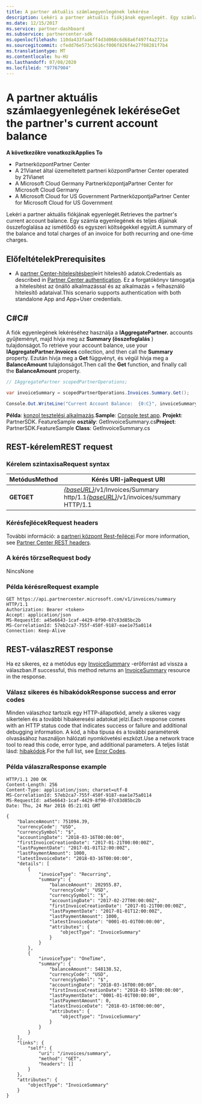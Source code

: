 ```yaml
---
title: A partner aktuális számlaegyenlegének lekérése
description: Lekéri a partner aktuális fiókjának egyenlegét. Egy számla egyenlegének és teljes díjainak összefoglalása az ismétlődő és egyszeri költségekkel együtt.
ms.date: 12/15/2017
ms.service: partner-dashboard
ms.subservice: partnercenter-sdk
ms.openlocfilehash: 110da433faa6ff4d3d068c6d68a6f497f4a2721a
ms.sourcegitcommit: cfedd76e573c5616cf006f826f4e27f08281f7b4
ms.translationtype: MT
ms.contentlocale: hu-HU
ms.lasthandoff: 07/08/2020
ms.locfileid: "97767904"
---
```

# <a name="get-the-partners-current-account-balance"></a><span data-ttu-id="4258c-104">A partner aktuális számlaegyenlegének lekérése</span><span class="sxs-lookup"><span data-stu-id="4258c-104">Get the partner's current account balance</span></span>

<span data-ttu-id="4258c-105">**A következőkre vonatkozik**</span><span class="sxs-lookup"><span data-stu-id="4258c-105">**Applies To**</span></span>

- <span data-ttu-id="4258c-106">Partnerközpont</span><span class="sxs-lookup"><span data-stu-id="4258c-106">Partner Center</span></span>
- <span data-ttu-id="4258c-107">A 21Vianet által üzemeltetett partneri központ</span><span class="sxs-lookup"><span data-stu-id="4258c-107">Partner Center operated by 21Vianet</span></span>
- <span data-ttu-id="4258c-108">A Microsoft Cloud Germany Partnerközpontja</span><span class="sxs-lookup"><span data-stu-id="4258c-108">Partner Center for Microsoft Cloud Germany</span></span>
- <span data-ttu-id="4258c-109">A Microsoft Cloud for US Government Partnerközpontja</span><span class="sxs-lookup"><span data-stu-id="4258c-109">Partner Center for Microsoft Cloud for US Government</span></span>

<span data-ttu-id="4258c-110">Lekéri a partner aktuális fiókjának egyenlegét.</span><span class="sxs-lookup"><span data-stu-id="4258c-110">Retrieves the partner's current account balance.</span></span> <span data-ttu-id="4258c-111">Egy számla egyenlegének és teljes díjainak összefoglalása az ismétlődő és egyszeri költségekkel együtt.</span><span class="sxs-lookup"><span data-stu-id="4258c-111">A summary of the balance and total charges of an invoice for both recurring and one-time charges.</span></span>

## <a name="prerequisites"></a><span data-ttu-id="4258c-112">Előfeltételek</span><span class="sxs-lookup"><span data-stu-id="4258c-112">Prerequisites</span></span>

- <span data-ttu-id="4258c-113">A [partner Center-hitelesítésben](partner-center-authentication.md)leírt hitelesítő adatok.</span><span class="sxs-lookup"><span data-stu-id="4258c-113">Credentials as described in [Partner Center authentication](partner-center-authentication.md).</span></span> <span data-ttu-id="4258c-114">Ez a forgatókönyv támogatja a hitelesítést az önálló alkalmazással és az alkalmazás + felhasználó hitelesítő adataival.</span><span class="sxs-lookup"><span data-stu-id="4258c-114">This scenario supports authentication with both standalone App and App+User credentials.</span></span>

## <a name="c"></a><span data-ttu-id="4258c-115">C\#</span><span class="sxs-lookup"><span data-stu-id="4258c-115">C\#</span></span>

<span data-ttu-id="4258c-116">A fiók egyenlegének lekéréséhez használja a **IAggregatePartner.** accounts gyűjteményt, majd hívja meg az **Summary (összefoglalás** ) tulajdonságot.</span><span class="sxs-lookup"><span data-stu-id="4258c-116">To retrieve your account balance, use your **IAggregatePartner.Invoices** collection, and then call the **Summary** property.</span></span> <span data-ttu-id="4258c-117">Ezután hívja meg a **Get** függvényt, és végül hívja meg a **BalanceAmount** tulajdonságot.</span><span class="sxs-lookup"><span data-stu-id="4258c-117">Then call the **Get** function, and finally call the **BalanceAmount** property.</span></span>

``` csharp
// IAggregatePartner scopedPartnerOperations;

var invoiceSummary = scopedPartnerOperations.Invoices.Summary.Get();

Console.Out.WriteLine("Current Account Balance:  {0:C}", invoiceSummary.BalanceAmount);
```

<span data-ttu-id="4258c-118">**Példa**: [konzol tesztelési alkalmazás](console-test-app.md).</span><span class="sxs-lookup"><span data-stu-id="4258c-118">**Sample**: [Console test app](console-test-app.md).</span></span> <span data-ttu-id="4258c-119">**Projekt**: PartnerSDK. FeatureSample **osztály**: GetInvoiceSummary.cs</span><span class="sxs-lookup"><span data-stu-id="4258c-119">**Project**: PartnerSDK.FeatureSample **Class**: GetInvoiceSummary.cs</span></span>

## <a name="rest-request"></a><span data-ttu-id="4258c-120">REST-kérelem</span><span class="sxs-lookup"><span data-stu-id="4258c-120">REST request</span></span>

### <a name="request-syntax"></a><span data-ttu-id="4258c-121">Kérelem szintaxisa</span><span class="sxs-lookup"><span data-stu-id="4258c-121">Request syntax</span></span>

| <span data-ttu-id="4258c-122">Metódus</span><span class="sxs-lookup"><span data-stu-id="4258c-122">Method</span></span>  | <span data-ttu-id="4258c-123">Kérés URI-ja</span><span class="sxs-lookup"><span data-stu-id="4258c-123">Request URI</span></span>                                                              |
|---------|--------------------------------------------------------------------------|
| <span data-ttu-id="4258c-124">**GET**</span><span class="sxs-lookup"><span data-stu-id="4258c-124">**GET**</span></span> | <span data-ttu-id="4258c-125">[*{baseURL}*](partner-center-rest-urls.md)/v1/Invoices/Summary http/1.1</span><span class="sxs-lookup"><span data-stu-id="4258c-125">[*{baseURL}*](partner-center-rest-urls.md)/v1/invoices/summary HTTP/1.1</span></span>  |

### <a name="request-headers"></a><span data-ttu-id="4258c-126">Kérésfejlécek</span><span class="sxs-lookup"><span data-stu-id="4258c-126">Request headers</span></span>

<span data-ttu-id="4258c-127">További információ: a [partneri központ Rest-fejlécei](headers.md).</span><span class="sxs-lookup"><span data-stu-id="4258c-127">For more information, see [Partner Center REST headers](headers.md).</span></span>

### <a name="request-body"></a><span data-ttu-id="4258c-128">A kérés törzse</span><span class="sxs-lookup"><span data-stu-id="4258c-128">Request body</span></span>

<span data-ttu-id="4258c-129">Nincs</span><span class="sxs-lookup"><span data-stu-id="4258c-129">None</span></span>

### <a name="request-example"></a><span data-ttu-id="4258c-130">Példa kérésre</span><span class="sxs-lookup"><span data-stu-id="4258c-130">Request example</span></span>

```http
GET https://api.partnercenter.microsoft.com/v1/invoices/summary HTTP/1.1
Authorization: Bearer <token>
Accept: application/json
MS-RequestId: a45e6643-1caf-4429-8f90-07c03d85bc2b
MS-CorrelationId: 57eb2ca7-755f-450f-9187-eae1e75a0114
Connection: Keep-Alive
```

## <a name="rest-response"></a><span data-ttu-id="4258c-131">REST-válasz</span><span class="sxs-lookup"><span data-stu-id="4258c-131">REST response</span></span>

<span data-ttu-id="4258c-132">Ha ez sikeres, ez a metódus egy [InvoiceSummary](invoice-resources.md#invoicesummary) -erőforrást ad vissza a válaszban.</span><span class="sxs-lookup"><span data-stu-id="4258c-132">If successful, this method returns an [InvoiceSummary](invoice-resources.md#invoicesummary) resource in the response.</span></span>

### <a name="response-success-and-error-codes"></a><span data-ttu-id="4258c-133">Válasz sikeres és hibakódok</span><span class="sxs-lookup"><span data-stu-id="4258c-133">Response success and error codes</span></span>

<span data-ttu-id="4258c-134">Minden válaszhoz tartozik egy HTTP-állapotkód, amely a sikeres vagy sikertelen és a további hibakeresési adatokat jelzi.</span><span class="sxs-lookup"><span data-stu-id="4258c-134">Each response comes with an HTTP status code that indicates success or failure and additional debugging information.</span></span> <span data-ttu-id="4258c-135">A kód, a hiba típusa és a további paraméterek olvasásához használjon hálózati nyomkövetési eszközt.</span><span class="sxs-lookup"><span data-stu-id="4258c-135">Use a network trace tool to read this code, error type, and additional parameters.</span></span> <span data-ttu-id="4258c-136">A teljes listát lásd: [hibakódok](error-codes.md).</span><span class="sxs-lookup"><span data-stu-id="4258c-136">For the full list, see [Error Codes](error-codes.md).</span></span>

### <a name="response-example"></a><span data-ttu-id="4258c-137">Példa válaszra</span><span class="sxs-lookup"><span data-stu-id="4258c-137">Response example</span></span>

```http
HTTP/1.1 200 OK
Content-Length: 256
Content-Type: application/json; charset=utf-8
MS-CorrelationId: 57eb2ca7-755f-450f-9187-eae1e75a0114
MS-RequestId: a45e6643-1caf-4429-8f90-07c03d85bc2b
Date: Thu, 24 Mar 2016 05:21:01 GMT

{
    "balanceAmount": 751094.39,
    "currencyCode": "USD",
    "currencySymbol": "$",
    "accountingDate": "2018-03-16T00:00:00",
    "firstInvoiceCreationDate": "2017-01-21T00:00:00Z",
    "lastPaymentDate": "2017-01-01T12:00:00Z",
    "lastPaymentAmount": 1000,
    "latestInvoiceDate": "2018-03-16T00:00:00",
    "details": [
        {
            "invoiceType": "Recurring",
            "summary": {
                "balanceAmount": 202955.87,
                "currencyCode": "USD",
                "currencySymbol": "$",
                "accountingDate": "2017-02-27T00:00:00Z",
                "firstInvoiceCreationDate": "2017-01-21T00:00:00Z",
                "lastPaymentDate": "2017-01-01T12:00:00Z",
                "lastPaymentAmount": 1000,
                "latestInvoiceDate": "0001-01-01T00:00:00",
                "attributes": {
                    "objectType": "InvoiceSummary"
                }
            }
        },
        {
            "invoiceType": "OneTime",
            "summary": {
                "balanceAmount": 548138.52,
                "currencyCode": "USD",
                "currencySymbol": "$",
                "accountingDate": "2018-03-16T00:00:00",
                "firstInvoiceCreationDate": "2018-03-16T00:00:00",
                "lastPaymentDate": "0001-01-01T00:00:00",
                "lastPaymentAmount": 0,
                "latestInvoiceDate": "2018-03-16T00:00:00",
                "attributes": {
                    "objectType": "InvoiceSummary"
                }
            }
        }
    ],
    "links": {
        "self": {
            "uri": "/invoices/summary",
            "method": "GET",
            "headers": []
        }
    },
    "attributes": {
        "objectType": "InvoiceSummary"
    }
}
```
